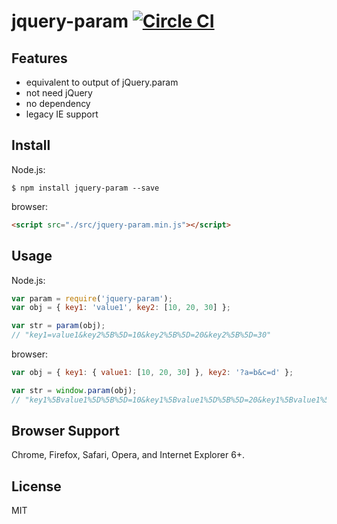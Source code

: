 # jquery-param [![Circle CI](https://circleci.com/gh/knowledgecode/jquery-param.svg?style=svg)](https://circleci.com/gh/knowledgecode/jquery-param)
## Features
- equivalent to output of jQuery.param  
- not need jQuery  
- no dependency  
- legacy IE support  
## Install
Node.js:
```shell
$ npm install jquery-param --save
```
browser:
```html
<script src="./src/jquery-param.min.js"></script>
```
## Usage
Node.js:
```javascript
var param = require('jquery-param');
var obj = { key1: 'value1', key2: [10, 20, 30] };

var str = param(obj);
// "key1=value1&key2%5B%5D=10&key2%5B%5D=20&key2%5B%5D=30"
```
browser:
```javascript
var obj = { key1: { value1: [10, 20, 30] }, key2: '?a=b&c=d' };

var str = window.param(obj);
// "key1%5Bvalue1%5D%5B%5D=10&key1%5Bvalue1%5D%5B%5D=20&key1%5Bvalue1%5D%5B%5D=30&key2=%3Fa%3Db%26c%3Dd"
```
## Browser Support
Chrome, Firefox, Safari, Opera, and Internet Explorer 6+.
## License
MIT
